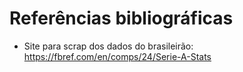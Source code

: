 # Referências bibliográficas

- Site para scrap dos dados do brasileirão: https://fbref.com/en/comps/24/Serie-A-Stats
